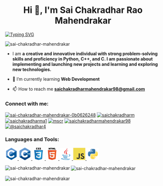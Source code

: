 <h1 align="center">Hi 👋, I'm Sai Chakradhar Rao Mahendrakar</h1>
<a href="https://git.io/typing-svg"><img src="https://readme-typing-svg.herokuapp.com?font=Fira+Code&weight=700&size=23&pause=1000&color=000000&width=435&lines=Sai+Chakradhar+Rao+Mahendrakar;Computer+Science+Engineer" alt="Typing SVG" /></a>
<p align="left"> <img src="https://komarev.com/ghpvc/?username=sai-chakradhar-mahendrakar&label=Profile%20views&color=20a2f3&style=flat" alt="sai-chakradhar-mahendrakar" /> </p>


- I am **a creative and innovative individual with strong problem-solving skills and proficiency in Python, C++, and C. I am passionate about implementing and launching new projects and learning and exploring new technologies.**

- 🌱 I’m currently learning **Web Development**

- 📫 How to reach me **saichakradharmahendrakar98@gmail.com**

<h3 align="left">Connect with me:</h3>
<p align="left">
<a href="https://linkedin.com/in/sai-chakradhar-mahendrakar-0b0626248" target="blank"><img align="center" src="https://raw.githubusercontent.com/rahuldkjain/github-profile-readme-generator/master/src/images/icons/Social/linked-in-alt.svg" alt="sai-chakradhar-mahendrakar-0b0626248" height="30" width="40" /></a>
<a href="https://www.codechef.com/users/saichakradharm" target="blank"><img align="center" src="https://cdn.jsdelivr.net/npm/simple-icons@3.1.0/icons/codechef.svg" alt="saichakradharm" height="30" width="40" /></a>
<a href="https://www.hackerrank.com/saichakradharma1" target="blank"><img align="center" src="https://raw.githubusercontent.com/rahuldkjain/github-profile-readme-generator/master/src/images/icons/Social/hackerrank.svg" alt="saichakradharma1" height="30" width="40" /></a>
<a href="https://codeforces.com/profile/mscr" target="blank"><img align="center" src="https://raw.githubusercontent.com/rahuldkjain/github-profile-readme-generator/master/src/images/icons/Social/codeforces.svg" alt="mscr" height="30" width="40" /></a>
<a href="https://www.leetcode.com/saichakradharmahendrakar98" target="blank"><img align="center" src="https://raw.githubusercontent.com/rahuldkjain/github-profile-readme-generator/master/src/images/icons/Social/leet-code.svg" alt="saichakradharmahendrakar98" height="30" width="40" /></a>
<a href="https://www.hackerearth.com/@saichakradhar4" target="blank"><img align="center" src="https://raw.githubusercontent.com/rahuldkjain/github-profile-readme-generator/master/src/images/icons/Social/hackerearth.svg" alt="@saichakradhar4" height="30" width="40" /></a>
</p>

<h3 align="left">Languages and Tools:</h3>
<p align="left"> <a href="https://www.cprogramming.com/" target="_blank" rel="noreferrer"> <img src="https://raw.githubusercontent.com/devicons/devicon/master/icons/c/c-original.svg" alt="c" width="40" height="40"/> </a> <a href="https://www.w3schools.com/cpp/" target="_blank" rel="noreferrer"> <img src="https://raw.githubusercontent.com/devicons/devicon/master/icons/cplusplus/cplusplus-original.svg" alt="cplusplus" width="40" height="40"/> </a> <a href="https://www.w3schools.com/css/" target="_blank" rel="noreferrer"> <img src="https://raw.githubusercontent.com/devicons/devicon/master/icons/css3/css3-original-wordmark.svg" alt="css3" width="40" height="40"/> </a> <a href="https://www.w3.org/html/" target="_blank" rel="noreferrer"> <img src="https://raw.githubusercontent.com/devicons/devicon/master/icons/html5/html5-original-wordmark.svg" alt="html5" width="40" height="40"/> </a> <a href="https://www.java.com" target="_blank" rel="noreferrer"> <img src="https://raw.githubusercontent.com/devicons/devicon/master/icons/java/java-original.svg" alt="java" width="40" height="40"/> </a> <a href="https://developer.mozilla.org/en-US/docs/Web/JavaScript" target="_blank" rel="noreferrer"> <img src="https://raw.githubusercontent.com/devicons/devicon/master/icons/javascript/javascript-original.svg" alt="javascript" width="40" height="40"/> </a>
<a href="https://www.python.org"
    target="_blank" rel="noreferrer"> <img src="https://raw.githubusercontent.com/devicons/devicon/master/icons/python/python-original.svg" alt="python" width="40" height="40" /> </a></p>


<p><img align="left" src="https://github-readme-stats.vercel.app/api/top-langs?username=sai-chakradhar-mahendrakar&show_icons=true&locale=en&layout=compact" alt="sai-chakradhar-mahendrakar" /></p>

<p>&nbsp;<img align="center" src="https://github-readme-stats.vercel.app/api?username=sai-chakradhar-mahendrakar&show_icons=true&locale=en" alt="sai-chakradhar-mahendrakar" /></p>

<p><img align="center" src="https://github-readme-streak-stats.herokuapp.com/?user=sai-chakradhar-mahendrakar&" alt="sai-chakradhar-mahendrakar" /></p>

